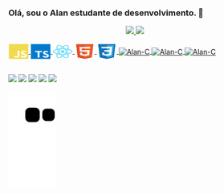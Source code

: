 ### Olá, sou o Alan estudante de desenvolvimento. 👋</br>

<div align="center">
  <a href="https://github.com/AlanDouglasASouza">
  <img height="180em" src="https://github-readme-stats.vercel.app/api?username=AlanDouglasASouza&show_icons=true&theme=chartreuse-dark&include_all_commits=true&count_private=true"/>
  <img height="180em" src="https://github-readme-stats.vercel.app/api/top-langs/?username=AlanDouglasASouza&layout=compact&langs_count=7&theme=chartreuse-dark"/>
</div>
<div style="display: inline_block"><br>
  <img align="center" alt="Alan-Js" height="30" width="40" src="https://raw.githubusercontent.com/devicons/devicon/master/icons/javascript/javascript-plain.svg">
  <img align="center" alt="Alan-Ts" height="30" width="40" src="https://raw.githubusercontent.com/devicons/devicon/master/icons/typescript/typescript-plain.svg">
  <img align="center" alt="Alan-React" height="30" width="40" src="https://raw.githubusercontent.com/devicons/devicon/master/icons/react/react-original.svg">
  <img align="center" alt="Alan-HTML" height="30" width="40" src="https://raw.githubusercontent.com/devicons/devicon/master/icons/html5/html5-original.svg">
  <img align="center" alt="Alan-CSS" height="30" width="40" src="https://raw.githubusercontent.com/devicons/devicon/master/icons/css3/css3-original.svg">  
  <img align="center" alt="Alan-C" height="30" width="40" src="https://cdn.jsdelivr.net/gh/devicons/devicon/icons/c/c-original.svg">
  <img align="center" alt="Alan-C" height="30" width="40" src="https://cdn.jsdelivr.net/gh/devicons/devicon/icons/nodejs/nodejs-original-wordmark.svg">
  <img align="center" alt="Alan-C" height="30" width="40" src="https://cdn.jsdelivr.net/gh/devicons/devicon/icons/docker/docker-original-wordmark.svg">
</div>
  
  ##
 
<div>   
  <a href="https://api.whatsapp.com/send?phone=5511976670312" target="_blank"><img src="https://img.shields.io/badge/WhatsApp-25D366?style=for-the-badge&logo=whatsapp&logoColor=white"></a>
 	<a href="https://t.me/alanDouglasASouza" target="_blank"><img src="https://img.shields.io/badge/Telegram-2CA5E0?style=for-the-badge&logo=telegram&logoColor=white"></a> 
 <a href="https://https://discord.gg/jwTEmdrA" target="_blank"><img src="https://img.shields.io/badge/Discord-7289DA?style=for-the-badge&logo=discord&logoColor=white" target="_blank"></a> 
  <a href = "mailto:alan.douglas.ads@gmail.com"><img src="https://img.shields.io/badge/Gmail-D14836?style=for-the-badge&logo=gmail&logoColor=white" target="_blank"></a>
  <a href="https://www.linkedin.com/in/alan-douglas-artigas-souza" target="_blank"><img src="https://img.shields.io/badge/-LinkedIn-%230077B5?style=for-the-badge&logo=linkedin&logoColor=white" target="_blank"></a>
 
  ![Snake animation](https://github.com/AlanDouglasASouza/AlanDouglasASouza/blob/output/github-contribution-grid-snake.svg)
 
</div>
